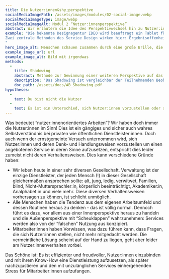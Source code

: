 ```yaml
---
title: Die Nutzer:innen&shy;perspektive
socialMediaImagePath: /assets/images/modules/02-social-image.webp
socialMediaImageType: image/webp
socialMediaImageAlt: Modul 2 “Nutzer:innenperspektive”
abstract: Wir erläutern die Idee des Perspektivwechsel hin zu Nutzer:innen und die Gründe, warum dies oft nicht berücksichtigt wird.
example: "Die bekannte Designagentur IDEO wird beauftragt ein Tablet für ein Krankenhaus zu entwickeln, mit dem Patientendaten aufgenommen werden können. IDEO beobachtet Krankenhausmitarbeiter:innen im Kontakt mit den Patient:innen. Was sie sehen ist, dass diese zur Beruhigung die Hand ihrer Patient:innen halten - und damit nicht in der Lage wären beide Hände zur Bedienung eines Tablets zu nutzen. Sie entwickeln stattdessen ein kleineres Gerät, das mit einer Hand bedient werden kann.
Zwei zentrale Methoden des Service Design wirken hier: Ergebnisoffenheit und Beobachtung der Nutzer:innen. Ohne die Beobachtung der gegebenen Situation, wäre ein weniger sinnvolles, auf einer Fehlannahme basierendes Produkt (weiter-)entwickelt worden.
"
hero_image_alt: Menschen schauen zusammen durch eine große Brille, die die Stadt erleuchtet
example_image_url: url
example_image_alt: Bild mit irgendwas
methods:
  - 
    title: Shadowing
    abstract: Methode zur Gewinnung einer weiteren Perspektive auf das Nutzer:innenerlebnis
    description: "Das Shadowing ist vergleichbar der Teilnehmenden Beobachtung aus der Soziologie. Ohne Einzugreifen oder zu Kommentieren wird ein Vorgang beobachtet und dokumentiert. Durch die Außenperspektive ist es möglich sehr ganzheitlich auf kleine Reaktionen zu achten: ein Stirnrunzeln, ein Lächeln, ein Zögern. So wird eine sehr differenzierte Analyse eines Service ermöglicht."
    doc_path: /assets/docs/AB_Shadowing.pdf
hypotheses:
  - 
    text: Du bist nicht die Nutzer 
  -
    text: Es ist ein Unterschied, sich Nutzer:innen vorzustellen oder sie zu befragen
---
```


Was bedeutet “nutzer:innenorientiertes Arbeiten”? Wir haben doch immer die Nutzer:innen im Sinn! Dies ist ein gängiges und sicher auch wahres Selbstverständnis bei privaten wie öffentlichen Dienstleister:innen. Doch auch wenn der ernstgemeinte Versuch unternommen wird, sich Nutzer:innen und deren Denk- und Handlungsweisen vorzustellen um einen angebotenen Service in deren Sinne aufzusetzen, entspricht dies leider zumeist nicht deren Verhaltensweisen.
Dies kann verschiedene Gründe haben:

- Wir leben heute in einer sehr diversen Gesellschaft. Verwaltung ist der einzige Dienstleister, der jeden Mensch (!) in dieser Gesellschaft gleichermaßen ansprechen sollte: alt, jung, ledig, verwitwet, Familien, blind, Nicht-Muttersprachler:in, körperlich beeinträchtigt, Akademiker:in, Analphabet:in und viele mehr. Diese diversen Verhaltensweisen vorhersagen zu können, ist schlicht unmöglich.
- Alle Menschen haben die Tendenz aus dem eigenen Arbeitsumfeld und dessen Routinen heraus zu denken - das ist völlig normal. Dennoch führt es dazu, vor allem aus einer Innenperspektive heraus zu handeln und die Außenperspektive mit “Scheuklappen” wahrzunehmen: Services werden also von der “falschen” Nutzung aus konzipiert.
- Mitarbeiter:innen haben Vorwissen, was dazu führen kann, dass Fragen, die sich Nutzer:innen stellen, nicht mehr mitgedacht werden. Die vermeintliche Lösung scheint auf der Hand zu liegen, geht aber leider am Nutzer:innenverhalten vorbei.

Das Schöne ist: Es ist effizienter und freudvoller, Nutzer:innen einzubinden und mit ihrem Know-How eine Dienstleistung aufzusetzen, als später nachzujustieren und den mit unzulänglichen Services einhergehenden Stress für Mitarbeiter:innen aufzufangen.

